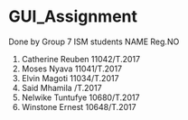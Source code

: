 # GUI_Assignment
Done by Group 7 ISM students
NAME                          Reg.NO
1. Catherine Reuben           11042/T.2017
2. Moses Nyava                11041/T.2017
3. Elvin Magoti               11034/T.2017
4. Said Mhamila                    /T.2017
5. Nelwike Tuntufye           10680/T.2017
6. Winstone Ernest            10648/T.2017
